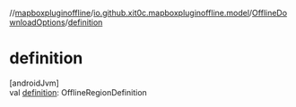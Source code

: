 //[mapboxpluginoffline](../../../index.md)/[io.github.xit0c.mapboxpluginoffline.model](../index.md)/[OfflineDownloadOptions](index.md)/[definition](definition.md)

# definition

[androidJvm]\
val [definition](definition.md): OfflineRegionDefinition
